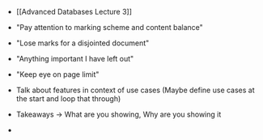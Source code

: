 
* [[Advanced Databases Lecture 3]]

* "Pay attention to marking scheme and content balance"

* "Lose marks for a disjointed document"

* "Anything important I have left out"

* "Keep eye on page limit"

* Talk about features in context of use cases (Maybe define use cases at the start and loop that through)

* Takeaways -> What are you showing, Why are you showing it

* 